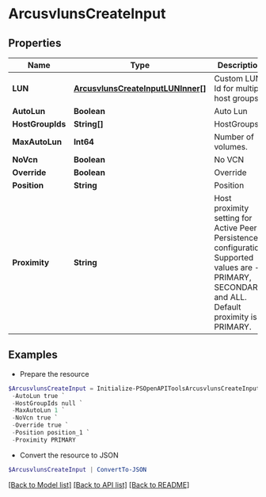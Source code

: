 # ArcusvlunsCreateInput
## Properties

Name | Type | Description | Notes
------------ | ------------- | ------------- | -------------
**LUN** | [**ArcusvlunsCreateInputLUNInner[]**](ArcusvlunsCreateInputLUNInner.md) | Custom LUN Id for multiple host groups | [optional] 
**AutoLun** | **Boolean** | Auto Lun | [optional] 
**HostGroupIds** | **String[]** | HostGroups | 
**MaxAutoLun** | **Int64** | Number of volumes. | [optional] 
**NoVcn** | **Boolean** | No VCN | [optional] 
**Override** | **Boolean** | Override | [optional] 
**Position** | **String** | Position | [optional] 
**Proximity** | **String** | Host proximity setting for Active Peer Persistence configuration. Supported values are - PRIMARY, SECONDARY and ALL. Default proximity is PRIMARY. | [optional] 

## Examples

- Prepare the resource
```powershell
$ArcusvlunsCreateInput = Initialize-PSOpenAPIToolsArcusvlunsCreateInput  -LUN null `
 -AutoLun true `
 -HostGroupIds null `
 -MaxAutoLun 1 `
 -NoVcn true `
 -Override true `
 -Position position_1 `
 -Proximity PRIMARY
```

- Convert the resource to JSON
```powershell
$ArcusvlunsCreateInput | ConvertTo-JSON
```

[[Back to Model list]](../README.md#documentation-for-models) [[Back to API list]](../README.md#documentation-for-api-endpoints) [[Back to README]](../README.md)

